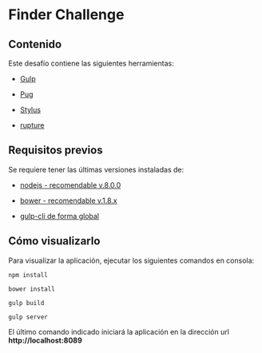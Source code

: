 # Finder Challenge

## Contenido

Este desafío contiene las siguientes herramientas:

- [Gulp](http://gulpjs.com/)

- [Pug](https://pugjs.org/api/getting-started.html)

- [Stylus](http://stylus-lang.com/)

- [rupture](http://jescalan.github.io/rupture/)

## Requisitos previos

Se requiere tener las últimas versiones instaladas de:

- [nodejs - recomendable v.8.0.0](https://nodejs.org/es/)

- [bower - recomendable v.1.8.x](https://bower.io/)

- [gulp-cli de forma global](http://gulpjs.com/)

## Cómo visualizarlo

Para visualizar la aplicación, ejecutar los siguientes comandos en consola:

```
npm install

bower install

gulp build

gulp server

```

El último comando indicado iniciará la aplicación en la dirección url **http://localhost:8089**
